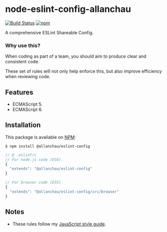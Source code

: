 # node-eslint-config-allanchau

[![Build Status](https://travis-ci.org/allanchau/node-eslint-config-allanchau.svg?branch=master)](https://travis-ci.org/allanchau/node-eslint-config-allanchau)
[![npm](https://img.shields.io/npm/v/eslint-config-allanchau.svg)](https://www.npmjs.com/package/eslint-config-allanchau)

A comprehensive ESLint Shareable Config.

### Why use this?

When coding as part of a team, you should aim to produce clear and consistent code.

These set of rules will not only help enforce this, but also improve efficiency when reviewing code.

## Features

- ECMAScript 5.
- ECMAScript 6.

## Installation

This package is available on [NPM](https://www.npmjs.com/package/eslint-config-allanchau):

  ```shell
  $ npm install @allanchau/eslint-config
  ```
  ```javascript
  // @ .eslintrc
  // For node.js code (ES6).
  {
    "extends": "@allanchau/eslint-config"
  }

  // For browser code (ES5).
  {
    "extends": "@allanchau/eslint-config/src/browser"
  }
  ```

## Notes

- These rules follow my [JavaScript style guide](https://github.com/allanchau/styleguide/tree/master/js).
